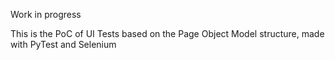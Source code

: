 Work in progress

This is the PoC of UI Tests based on the Page Object Model structure, made with PyTest and Selenium